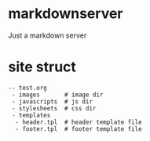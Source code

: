 markdownserver
==============

Just a markdown server

# site struct

    -- test.org
     - images       # image dir
     - javascripts  # js dir
     - stylesheets  # css dir
     - templates
      - header.tpl  # header template file
      - footer.tpl  # footer template file

